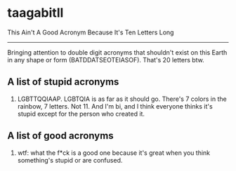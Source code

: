 # taagabitll
This Ain't A Good Acronym Because It's Ten Letters Long
***
Bringing attention to double digit acronyms that shouldn't exist on this Earth in any shape or form (BATDDATSEOTEIASOF). That's 20 letters btw.
## A list of stupid acronyms
1. LGBTTQQIAAP. LGBTQIA is as far as it should go. There's 7 colors in the rainbow, 7 letters. Not 11. And I'm bi, and I think everyone thinks it's stupid except for the person who created it.
## A list of good acronyms
1. wtf: what the f\*ck is a good one because it's great when you think something's stupid or are confused.
